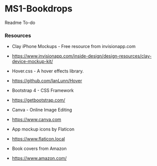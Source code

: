 # MS1-Bookdrops
 Readme To-do



 ### Resources
- Clay iPhone Mockups - Free resource from invisionapp.com
- https://www.invisionapp.com/inside-design/design-resources/clay-device-mockup-kit/

- Hover.css - A hover effects library.
- https://github.com/IanLunn/Hover

- Bootstrap 4 - CSS Framework
- https://getbootstrap.com/

- Canva - Online Image Editing
- https://www.canva.com

- App mockup icons by Flaticon
- https://www.flaticon.local

- Book covers from Amazon
- https://www.amazon.com/